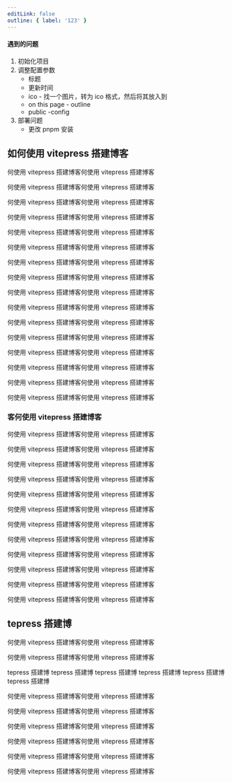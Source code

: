 ```yaml
---
editLink: false
outline: { label: '123' }
---
```


#### 遇到的问题

1. 初始化项目
2. 调整配置参数
   - 标题
   - 更新时间
   - ico - 找一个图片，转为 ico 格式，然后将其放入到
   - on this page - outline
   - public -config
3. 部署问题
   - 更改 pnpm 安装

## 如何使用 vitepress 搭建博客

何使用 vitepress 搭建博客何使用 vitepress 搭建博客

何使用 vitepress 搭建博客何使用 vitepress 搭建博客

何使用 vitepress 搭建博客何使用 vitepress 搭建博客

何使用 vitepress 搭建博客何使用 vitepress 搭建博客

何使用 vitepress 搭建博客何使用 vitepress 搭建博客

何使用 vitepress 搭建博客何使用 vitepress 搭建博客

何使用 vitepress 搭建博客何使用 vitepress 搭建博客

何使用 vitepress 搭建博客何使用 vitepress 搭建博客

何使用 vitepress 搭建博客何使用 vitepress 搭建博客

何使用 vitepress 搭建博客何使用 vitepress 搭建博客

何使用 vitepress 搭建博客何使用 vitepress 搭建博客

何使用 vitepress 搭建博客何使用 vitepress 搭建博客

何使用 vitepress 搭建博客何使用 vitepress 搭建博客

何使用 vitepress 搭建博客何使用 vitepress 搭建博客

何使用 vitepress 搭建博客何使用 vitepress 搭建博客

何使用 vitepress 搭建博客何使用 vitepress 搭建博客

### 客何使用 vitepress 搭建博客

何使用 vitepress 搭建博客何使用 vitepress 搭建博客

何使用 vitepress 搭建博客何使用 vitepress 搭建博客

何使用 vitepress 搭建博客何使用 vitepress 搭建博客

何使用 vitepress 搭建博客何使用 vitepress 搭建博客

何使用 vitepress 搭建博客何使用 vitepress 搭建博客

何使用 vitepress 搭建博客何使用 vitepress 搭建博客

何使用 vitepress 搭建博客何使用 vitepress 搭建博客

何使用 vitepress 搭建博客何使用 vitepress 搭建博客

何使用 vitepress 搭建博客何使用 vitepress 搭建博客

何使用 vitepress 搭建博客何使用 vitepress 搭建博客

何使用 vitepress 搭建博客何使用 vitepress 搭建博客

何使用 vitepress 搭建博客何使用 vitepress 搭建博客

## tepress 搭建博

何使用 vitepress 搭建博客何使用 vitepress 搭建博客

何使用 vitepress 搭建博客何使用 vitepress 搭建博客

tepress 搭建博 tepress 搭建博 tepress 搭建博 tepress 搭建博 tepress 搭建博 tepress 搭建博

何使用 vitepress 搭建博客何使用 vitepress 搭建博客

何使用 vitepress 搭建博客何使用 vitepress 搭建博客

何使用 vitepress 搭建博客何使用 vitepress 搭建博客

何使用 vitepress 搭建博客何使用 vitepress 搭建博客

何使用 vitepress 搭建博客何使用 vitepress 搭建博客

何使用 vitepress 搭建博客何使用 vitepress 搭建博客
